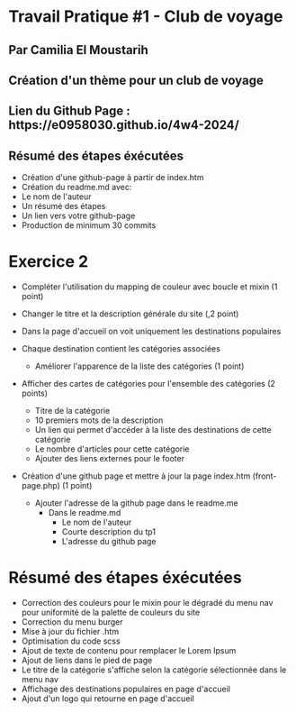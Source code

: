 # Travail Pratique #1 - Club de voyage
## Par Camilia El Moustarih
## Création d'un thème pour un club de voyage

<h2>Lien du Github Page : https://e0958030.github.io/4w4-2024/</h2>

## Résumé des étapes éxécutées

- Création d'une github-page à partir de index.htm
- Création du readme.md avec:
 - Le nom de l'auteur
 - Un résumé des étapes
 - Un lien vers votre github-page
- Production de minimum 30 commits


# Exercice 2
- Compléter l'utilisation du mapping de couleur avec boucle et mixin (1 point)
- Changer le titre et la description générale du site (,2 point)
- Dans la page d'accueil on voit uniquement les destinations populaires
- Chaque destination contient les catégories associées
    - Améliorer l'apparence de la liste des catégories (1 point)

- Afficher des cartes de catégories pour l'ensemble des catégories (2 points)
    - Titre de la catégorie
    - 10 premiers mots de la description
    - Un lien qui permet d'accéder à la liste des destinations de cette catégorie
    - Le nombre d'articles pour cette catégorie
    - Ajouter des liens externes pour le footer

- Création d'une github page et mettre à jour la page index.htm (front-page.php) (1 point)
    - Ajouter l'adresse de la github page dans le readme.me
        - Dans le readme.md
            - Le nom de l'auteur
            - Courte description du tp1
            - L'adresse du github page


# Résumé des étapes éxécutées
- Correction des couleurs pour le mixin pour le dégradé du menu nav pour uniformité de la palette de couleurs du site
- Correction du menu burger
- Mise à jour du fichier .htm
- Optimisation du code scss
- Ajout de texte de contenu pour remplacer le Lorem Ipsum
- Ajout de liens dans le pied de page
- Le titre de la catégorie s'affiche selon la catégorie sélectionnée dans le menu nav
- Affichage des destinations populaires en page d'accueil 
- Ajout d'un logo qui retourne en page d'accueil








